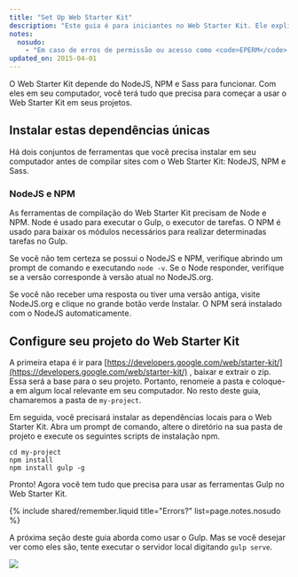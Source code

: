 ```yaml
---
title: "Set Up Web Starter Kit"
description: "Este guia é para iniciantes no Web Starter Kit. Ele explica como trabalhar com o Web Starter Kit o mais rapidamente possível."
notes:
  nosudo: 
    - "Em caso de erros de permissão ou acesso como <code>EPERM</code> ou <code>EACCESS</code>, não use o <code>sudo</code> como uma solução alternativa. Consulte <a href='https://github.com/sindresorhus/guides/blob/master/npm-global-without-sudo.md'>esta página</a> para obter uma solução mais adequada."
updated_on: 2015-04-01
---
```


<p class="intro">
  O Web Starter Kit depende do NodeJS, NPM e Sass para funcionar. Com eles em seu computador, você terá tudo que precisa para começar a usar o Web Starter Kit em seus projetos.
</p>



## Instalar estas dependências únicas

Há dois conjuntos de ferramentas que você precisa instalar em seu computador antes de compilar
sites com o Web Starter Kit: NodeJS, NPM e Sass.

### NodeJS e NPM

As ferramentas de compilação do Web Starter Kit precisam de Node e NPM. Node é usado para executar o Gulp, o
executor de tarefas. O NPM é usado para baixar os módulos necessários para realizar determinadas tarefas
no Gulp.

Se você não tem certeza se possui o NodeJS e NPM, verifique abrindo um prompt de comando e
executando `node -v`. Se o Node responder, verifique se a versão corresponde à versão atual
no NodeJS.org.

Se você não receber uma resposta ou tiver uma versão antiga, visite NodeJS.org e
clique no grande botão verde Instalar. O NPM será instalado com o NodeJS
automaticamente.

## Configure seu projeto do Web Starter Kit

A primeira etapa é ir para [https://developers.google.com/web/starter-kit/](https://developers.google.com/web/starter-kit/)
, baixar e extrair o zip. Essa será a base para o seu projeto. Portanto, renomeie a pasta e coloque-a em algum local relevante em seu computador. No resto deste guia, chamaremos a pasta de `my-project`.

Em seguida, você precisará instalar as dependências locais para o Web Starter Kit. Abra um
prompt de comando, altere o diretório na sua pasta de projeto e execute os seguintes scripts de instalação
npm.

    cd my-project
    npm install
    npm install gulp -g

Pronto! Agora você tem tudo que precisa para usar as ferramentas Gulp no Web Starter
Kit.

{% include shared/remember.liquid title="Errors?" list=page.notes.nosudo %}

A próxima seção deste guia aborda como usar o Gulp. Mas se você desejar ver
como eles são, tente executar o servidor local digitando `gulp serve`.

<img src="images/wsk-on-pixel-n5.png">


